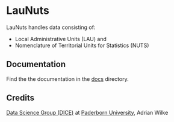 # LauNuts

LauNuts handles data consisting of:

- Local Administrative Units (LAU) and
- Nomenclature of Territorial Units for Statistics (NUTS)

## Documentation

Find the the documentation in the [docs](docs/) directory.

## Credits

[Data Science Group (DICE)](https://dice-research.org/) at [Paderborn University](https://www.uni-paderborn.de/), Adrian Wilke